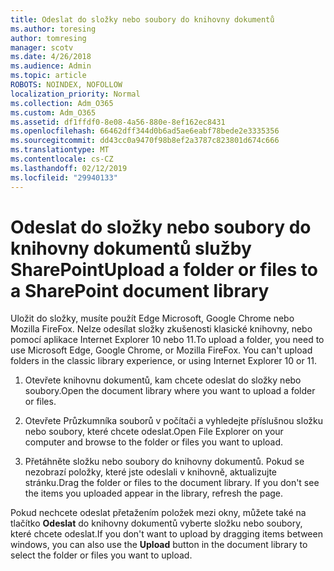 ```yaml
---
title: Odeslat do složky nebo soubory do knihovny dokumentů
ms.author: toresing
author: tomresing
manager: scotv
ms.date: 4/26/2018
ms.audience: Admin
ms.topic: article
ROBOTS: NOINDEX, NOFOLLOW
localization_priority: Normal
ms.collection: Adm_O365
ms.custom: Adm_O365
ms.assetid: df1ffdf0-8e08-4a56-880e-8ef162ec8431
ms.openlocfilehash: 66462dff344d0b6ad5ae6eabf78bede2e3335356
ms.sourcegitcommit: dd43cc0a9470f98b8ef2a3787c823801d674c666
ms.translationtype: MT
ms.contentlocale: cs-CZ
ms.lasthandoff: 02/12/2019
ms.locfileid: "29940133"
---
```

# <a name="upload-a-folder-or-files-to-a-sharepoint-document-library"></a><span data-ttu-id="fa9d0-102">Odeslat do složky nebo soubory do knihovny dokumentů služby SharePoint</span><span class="sxs-lookup"><span data-stu-id="fa9d0-102">Upload a folder or files to a SharePoint document library</span></span>

<span data-ttu-id="fa9d0-p101">Uložit do složky, musíte použít Edge Microsoft, Google Chrome nebo Mozilla FireFox. Nelze odesílat složky zkušenosti klasické knihovny, nebo pomocí aplikace Internet Explorer 10 nebo 11.</span><span class="sxs-lookup"><span data-stu-id="fa9d0-p101">To upload a folder, you need to use Microsoft Edge, Google Chrome, or Mozilla FireFox. You can't upload folders in the classic library experience, or using Internet Explorer 10 or 11.</span></span>
  
1. <span data-ttu-id="fa9d0-105">Otevřete knihovnu dokumentů, kam chcete odeslat do složky nebo soubory.</span><span class="sxs-lookup"><span data-stu-id="fa9d0-105">Open the document library where you want to upload a folder or files.</span></span>
    
2. <span data-ttu-id="fa9d0-106">Otevřete Průzkumníka souborů v počítači a vyhledejte příslušnou složku nebo soubory, které chcete odeslat.</span><span class="sxs-lookup"><span data-stu-id="fa9d0-106">Open File Explorer on your computer and browse to the folder or files you want to upload.</span></span>
    
3. <span data-ttu-id="fa9d0-p102">Přetáhněte složku nebo soubory do knihovny dokumentů. Pokud se nezobrazí položky, které jste odeslali v knihovně, aktualizujte stránku.</span><span class="sxs-lookup"><span data-stu-id="fa9d0-p102">Drag the folder or files to the document library. If you don't see the items you uploaded appear in the library, refresh the page.</span></span> 
    
<span data-ttu-id="fa9d0-109">Pokud nechcete odeslat přetažením položek mezi okny, můžete také na tlačítko **Odeslat** do knihovny dokumentů vyberte složku nebo soubory, které chcete odeslat.</span><span class="sxs-lookup"><span data-stu-id="fa9d0-109">If you don't want to upload by dragging items between windows, you can also use the **Upload** button in the document library to select the folder or files you want to upload.</span></span> 
  

